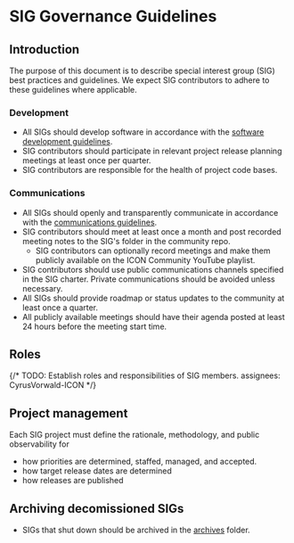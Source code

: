 # SIG Governance Guidelines

## Introduction

The purpose of this document is to describe special interest group (SIG) best practices and guidelines. We expect SIG contributors to adhere to these guidelines where applicable.

### Development

- All SIGs should develop software in accordance with the [software development guidelines](/guidelines/software/software-development-guidelines.md).
- SIG contributors should participate in relevant project release planning meetings at least once per quarter.
- SIG contributors are responsible for the health of project code bases.

### Communications

- All SIGs should openly and transparently communicate in accordance with the [communications guidelines](/guidelines/communication/communication-guidelines.md).
- SIG contributors should meet at least once a month and post recorded meeting notes to the SIG's folder in the community repo.
    - SIG contributors can optionally record meetings and make them publicly available on the ICON Community YouTube playlist.
- SIG contributors should use public communications channels specified in the SIG charter. Private communications should be avoided unless necessary.
- All SIGs should provide roadmap or status updates to the community at least once a quarter.
- All publicly available meetings should have their agenda posted at least 24 hours before the meeting start time.

## Roles

{/* 
  TODO: Establish roles and responsibilities of SIG members.
  assignees: CyrusVorwald-ICON
*/}

## Project management

Each SIG project must define the rationale, methodology, and public observability for

- how priorities are determined, staffed, managed, and accepted.
- how target release dates are determined
- how releases are published

## Archiving decomissioned SIGs

- SIGs that shut down should be archived in the [archives](/archives) folder.
